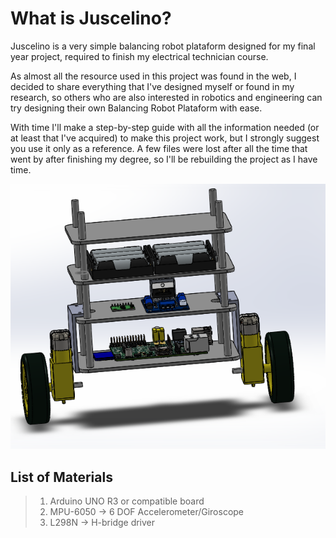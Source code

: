 # What is Juscelino?

Juscelino is a very simple balancing robot plataform designed for my final year project, required to finish my electrical technician course.

As almost all the resource used in this project was found in the web, I decided to share everything that I've designed myself or found in my research, so others who are also interested in robotics and engineering can try designing their own Balancing Robot Plataform with ease.

With time I'll make a step-by-step guide with all the information needed (or at least that I've acquired) to make this project work, but I strongly suggest you use it only as a reference. A few files were lost after all the time that went by after finishing my degree, so I'll be rebuilding the project as I have time.

<p align="center">
  <img alt="3D render of Juscelino Balance Bot" src="https://raw.githubusercontent.com/LaazV/Juscelino-BalanceBot/master/3Dfiles/mounted.png">
</p>

## List of Materials

>
>1. Arduino UNO R3 or compatible board
>2. MPU-6050  -> 6 DOF Accelerometer/Giroscope
>3. L298N    -> H-bridge driver
>
